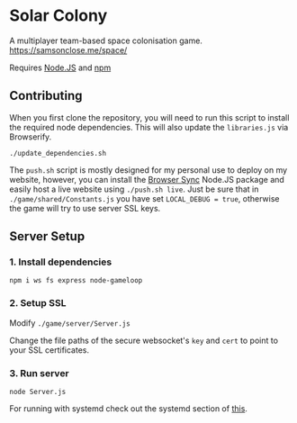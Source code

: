 # Solar Colony
A multiplayer team-based space colonisation game. https://samsonclose.me/space/

Requires [Node.JS](https://nodejs.org/en/) and [npm](https://www.npmjs.com/)

## Contributing

When you first clone the repository, you will need to run this script to install the required node dependencies. This will also update the `libraries.js` via Browserify.
```
./update_dependencies.sh
```
The `push.sh` script is mostly designed for my personal use to deploy on my website, however, you can install the [Browser Sync](https://browsersync.io/) Node.JS package and easily host a live website using `./push.sh live`. Just be sure that in `./game/shared/Constants.js` you have set `LOCAL_DEBUG = true`, otherwise the game will try to use server SSL keys.

## Server Setup

### 1. Install dependencies

```
npm i ws fs express node-gameloop
```

### 2. Setup SSL

Modify `./game/server/Server.js` 

Change the file paths of the secure websocket's `key` and `cert` to point to your SSL certificates.

### 3. Run server
```
node Server.js
```
For running with systemd check out the systemd section of [this](https://www.digitalocean.com/community/tutorials/how-to-deploy-node-js-applications-using-systemd-and-nginx).
